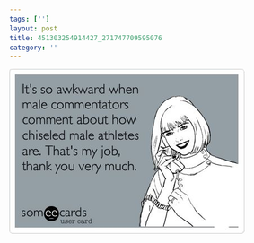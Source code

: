 ```yaml
---
tags: ['']
layout: post
title: 451303254914427_271747709595076
category: ''
---
```

![451303254914427_271747709595076](/uploads/2012-10-4-451303254914427_271747709595076.jpg)
